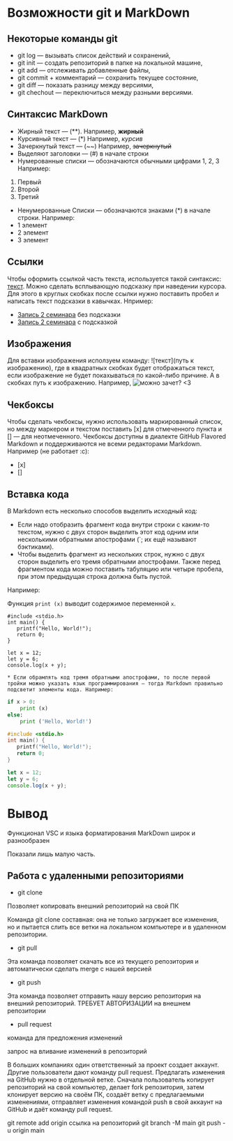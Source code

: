 # Возможности git и MarkDown #

## Некоторые команды git ##

* git log — вызывать список действий и сохранений,
* git init — создать репозиторий в папке на локальной машине,
* git add — отслеживать добавленные файлы,
* git commit + комментарий — сохранить текущее состояние,
* git diff — показать разницу между версиями,
* git chechout — переключиться между разными версиями.

## Синтаксис MarkDown

* Жирный текст — (**). Например, **жирный**
* Курсивный текст — (*) Например, *курсив*
* Зачеркнутый текст — (~~) Например, ~~зачеркнутый~~
* Выделяют заголовки — (#) в начале строки
* Нумерованные списки — обозначаются
обычными цифрами 1, 2, 3 Например:
1. Первый
2. Второй
3. Третий

* Ненумерованные Списки — обозначаются знаками (*) в начале строки.
 Например:
* 1 элемент
* 2 элемент
* 3 элемент

## Ссылки ##

Чтобы оформить ссылкой часть текста, используется такой синтаксис: [текст](ссылка). Можно сделать всплывающую подсказку при наведении курсора. Для этого в круглых скобках после ссылки нужно поставить пробел и написать текст подсказки в кавычках.
Нпример:
* [Запись 2 семинара](https://gbcdn.mrgcdn.ru/uploads/record/324092/attachment/eaec3e8b7eb53c7d255e9f64e27bbec7.mp4) без подсказки
* [Запись 2 семинара](https://gbcdn.mrgcdn.ru/uploads/record/324092/attachment/eaec3e8b7eb53c7d255e9f64e27bbec7.mp4 "Посмотреть запись") с подсказкой


## Изображения ##

Для вставки изображения исползуем команду: ![текст](путь к изображению), где в квадратных скобках будет отображаться текст, если изображение не будет покахываться по какой-либо причине. А в скобках путь к изображению.
Например,
![можно зачет? <3](sad_hamster.jpg)

## Чекбоксы ##

Чтобы сделать чекбоксы, нужно использовать маркированный список, но между маркером и текстом поставить [x] для отмеченного пункта и [] — для неотмеченного. Чекбоксы доступны в диалекте GitHub Flavored Markdown и поддерживаются не всеми редакторами Markdown. Например (не работает :с):
- [x]
- []

## Вставка кода ##

В Markdown есть несколько способов выделить исходный код:

* Если надо отобразить фрагмент кода внутри строки с каким-то текстом, нужно с двух сторон выделить этот код одним или несколькими обратными апострофами (`; их ещё называют бэктиками).
* Чтобы выделить фрагмент из нескольких строк, нужно с двух сторон выделить его тремя обратными апострофами.
Также перед фрагментом кода можно поставить табуляцию или четыре пробела, при этом предыдущая строка должна быть пустой. 

Например:

Функция `print (x)` выводит содержимое переменной ```x```.

```
#include <stdio.h>
int main() {
   printf("Hello, World!");
   return 0;
}
```

	let x = 12;
	let y = 6;
	console.log(x + y);

    * Если обрамлять код тремя обратными апострофами, то после первой тройки можно указать язык программирования — тогда Markdown правильно подсветит элементы кода. Например:

```python
if x > 0:
	print (x)
else:
	print ('Hello, World!')
```

```c
#include <stdio.h>
int main() {
   printf("Hello, World!");
   return 0;
}
```

```javascript
let x = 12;
let y = 6;
console.log(x + y);
```

# Вывод #

Функционал VSC и языка форматирования MarkDown широк и разнообразен

Показали лишь малую часть.

## Работа с удаленными репозиториями

* git clone

Позволяет копировать внешний репозиторий на свой ПК

Команда git clone составная: она не только
загружает все изменения, но и пытается слить 
все ветки на локальном компьютере и в
удаленном репозитории.

* git pull

Эта команда позволяет скачать все 
из текущего репозитория и автоматически
сделать merge с нашей версией

* git push

Эта команда позволяет отправить нашу
версию репозитория на внешний
репозиторий. ТРЕБУЕТ АВТОРИЗАЦИИ 
на внешнем репозитории

* pull request

команда для предложения изменений

запрос на вливание изменений в репозиторий

В больших компаниях один ответственный за проект создает аккаунт. Другие пользователи дают
команду pull request. Предлагать изменения на GitHub нужно в отдельной ветке. Сначала
пользователь копирует репозиторий на свой компьютер, делает fork репозитория, затем
клонирует версию на своём ПК, создаёт ветку с предлагаемыми изменениями, отправляет
изменения командой push в свой аккаунт на GitHub и даёт команду pull request. 


git remote add origin ссылка на репозиторий
git branch -M main
git push -u origin main